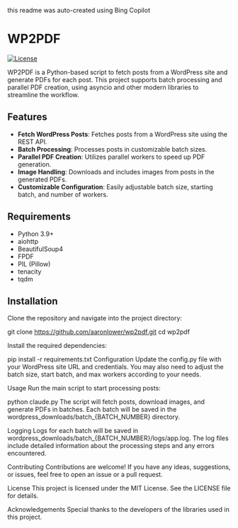 this readme was auto-created using Bing Copilot

# WP2PDF

[![License](https://img.shields.io/badge/license-MIT-blue.svg)](LICENSE)

WP2PDF is a Python-based script to fetch posts from a WordPress site and generate PDFs for each post. This project supports batch processing and parallel PDF creation, using asyncio and other modern libraries to streamline the workflow.

## Features

- **Fetch WordPress Posts**: Fetches posts from a WordPress site using the REST API.
- **Batch Processing**: Processes posts in customizable batch sizes.
- **Parallel PDF Creation**: Utilizes parallel workers to speed up PDF generation.
- **Image Handling**: Downloads and includes images from posts in the generated PDFs.
- **Customizable Configuration**: Easily adjustable batch size, starting batch, and number of workers.

## Requirements

- Python 3.9+
- aiohttp
- BeautifulSoup4
- FPDF
- PIL (Pillow)
- tenacity
- tqdm

## Installation

Clone the repository and navigate into the project directory:


git clone https://github.com/aaronlower/wp2pdf.git
cd wp2pdf

Install the required dependencies:

pip install -r requirements.txt
Configuration
Update the config.py file with your WordPress site URL and credentials. You may also need to adjust the batch size, start batch, and max workers according to your needs.

Usage
Run the main script to start processing posts:

python claude.py
The script will fetch posts, download images, and generate PDFs in batches. Each batch will be saved in the wordpress_downloads/batch_{BATCH_NUMBER} directory.

Logging
Logs for each batch will be saved in wordpress_downloads/batch_{BATCH_NUMBER}/logs/app.log. The log files include detailed information about the processing steps and any errors encountered.

Contributing
Contributions are welcome! If you have any ideas, suggestions, or issues, feel free to open an issue or a pull request.

License
This project is licensed under the MIT License. See the LICENSE file for details.

Acknowledgements
Special thanks to the developers of the libraries used in this project.
